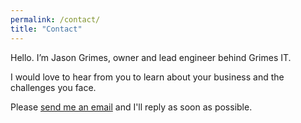 ```yaml
---
permalink: /contact/
title: "Contact"
---
```


Hello. I’m Jason Grimes, owner and lead engineer behind Grimes IT.

I would love to hear from you to learn about your business
and the challenges you face.

Please [send me an email](mailto:jason+estimate@grimesit.com) and I'll reply as soon as possible.
